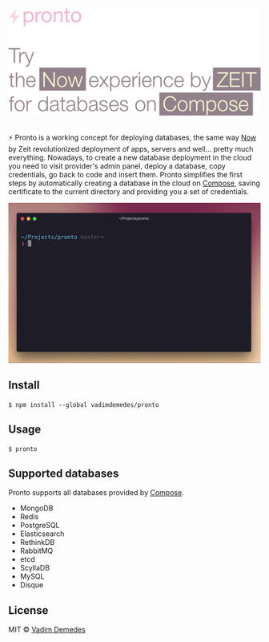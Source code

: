 <img src="media/header.jpg" width="889">
<br>
<br>

⚡ Pronto is a working concept for deploying databases, the same way [Now](https://zeit.co/now) by Zeit revolutionized deployment of apps, servers and well... pretty much everything. Nowadays, to create a new database deployment in the cloud you need to visit provider's admin panel, deploy a database, copy credentials, go back to code and insert them. Pronto simplifies the first steps by automatically creating a database in the cloud on [Compose](https://compose.io), saving certificate to the current directory and providing you a set of credentials.

<img src="media/demo.gif" width="828">


## Install

```
$ npm install --global vadimdemedes/pronto
```


## Usage

```
$ pronto
```


## Supported databases

Pronto supports all databases provided by [Compose](https://compose.io).

- MongoDB
- Redis
- PostgreSQL
- Elasticsearch
- RethinkDB
- RabbitMQ
- etcd
- ScyllaDB
- MySQL
- Disque


## License

MIT © [Vadim Demedes](https://github.com/vadimdemedes)
